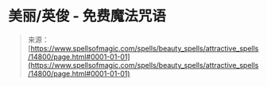 <!--yml

分类：未分类

日期：2024年06月12日 18:53:52

-->

# 美丽/英俊 - 免费魔法咒语

> 来源：[https://www.spellsofmagic.com/spells/beauty_spells/attractive_spells/14800/page.html#0001-01-01](https://www.spellsofmagic.com/spells/beauty_spells/attractive_spells/14800/page.html#0001-01-01)
